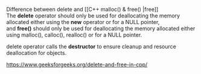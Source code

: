 Difference between delete and [[C++ malloc() & free() |free]]
The **delete** operator should only be used for deallocating the memory allocated either using the **new** operator or for a NULL pointer, and **free()** should only be used for deallocating the memory allocated either using malloc(), calloc(), realloc() or for a NULL pointer.

delete operator calls the **destructor** to ensure cleanup and resource deallocation for objects.

https://www.geeksforgeeks.org/delete-and-free-in-cpp/